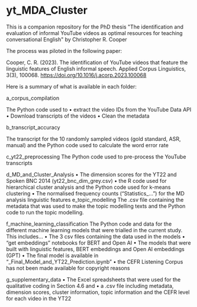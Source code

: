 # yt_MDA_Cluster

This is a companion repository for the PhD thesis "The identification and evaluation of informal YouTube videos as optimal resources for teaching conversational English" by Christopher R. Cooper

The process was piloted in the following paper:

Cooper, C. R. (2023). The identification of YouTube videos that feature the linguistic features of English informal speech. Applied Corpus Linguistics, 3(3), 100068. https://doi.org/10.1016/j.acorp.2023.100068



Here is a summary of what is available in each folder:

a_corpus_compilation


The Python code used to 
•	extract the video IDs from the YouTube Data API
•	Download transcripts of the videos
•	Clean the metadata



b_transcript_accuracy

The transcript for the 10 randomly sampled videos (gold standard, ASR, manual) and the Python code used to calculate the word error rate



c_yt22_preprocessing
The Python code used to pre-process the YouTube transcripts

d_MD_and_Cluster_Analysis
•	The dimension scores for the YT22 and Spoken BNC 2014 (yt22_bnc_dim_grey.csv)
•	the R code used for hierarchical cluster analysis and the Python code used for k-means clustering
•	The normalised frequency counts (“Statistics_…”) for the MD analysis linguistic features
e_topic_modelling
The .csv file containing the metadata that was used to make the topic modelling texts and the Python code to run the topic modelling. 

f_machine_learning_classification
The Python code and data for the different machine learning models that were trialled in the current study. This includes…
•	The 3 csv files containing the data used in the models
•	“get embeddings” notebooks for BERT and Open AI
•	The models that were built with linguistic features, BERT embeddings and Open AI embeddings (GPT)
•	The final model is available in “_Final_Model_and_YT22_Prediction.ipynb”
•	the CEFR Listening Corpus has not been made available for copyright reasons

g_supplementary_data
•	The Excel spreadsheets that were used for the qualitative coding in Section 4.6 and 
•	a .csv file including metadata, dimension scores, cluster information, topic information and the CEFR level for each video in the YT22
